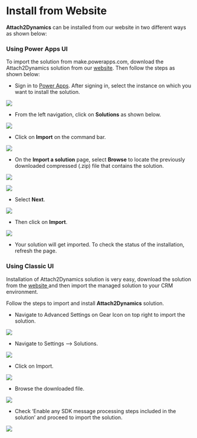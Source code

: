 # Install from Website

**Attach2Dynamics** can be installed from our website in two different ways as shown below:

### Using Power Apps UI

To import the solution from make.powerapps.com, download the Attach2Dynamics solution from our [website](https://www.inogic.com/product/productivity-apps/attach-2-dynamics-365-crm-upload-multiple-files-sharepoint-cloud-storage). Then follow the steps as shown below:

* Sign in to [Power Apps](https://make.powerapps.com/?utm\_source=padocs\&utm\_medium=linkinadoc\&utm\_campaign=referralsfromdoc). After signing in, select the instance on which you want to install the solution.

![](<../../.gitbook/assets/1 (88).png>)

* From the left navigation, click on **Solutions** as shown below.

![](<../../.gitbook/assets/2 (30).png>)

* Click on **Import** on the command bar.

![](<../../.gitbook/assets/3 (21).png>)

*  On the **Import a solution** page, select **Browse** to locate the previously downloaded compressed (.zip) file that contains the solution.

![](<../../.gitbook/assets/4 (6).png>)

![](<../../.gitbook/assets/5 (3).png>)

* Select **Next**.

![](<../../.gitbook/assets/6 (12).png>)

* Then click on **Import**.

![](<../../.gitbook/assets/7 (11).png>)

* Your solution will get imported. To check the status of the installation, refresh the page.

### Using Classic UI

Installation of Attach2Dynamics solution is very easy, download the solution from the [website ](https://www.inogic.com/product/productivity-apps/attach-2-dynamics-365-crm-upload-multiple-files-sharepoint-cloud-storage)and then import the managed solution to your CRM environment.&#x20;

Follow the steps to import and install **Attach2Dynamics** solution.

* Navigate to Advanced Settings on Gear Icon on top right to import the solution.

![](<../../.gitbook/assets/1 (330).png>)

* Navigate to Settings --> Solutions.

![](<../../.gitbook/assets/2 (58).png>)

* Click on Import.

![](<../../.gitbook/assets/3 (39).png>)

* Browse the downloaded file.

![](<../../.gitbook/assets/4 (4).png>)

* Check ‘Enable any SDK message processing steps included in the solution’ and proceed to import the solution.

![](<../../.gitbook/assets/5 (13).png>)

###

